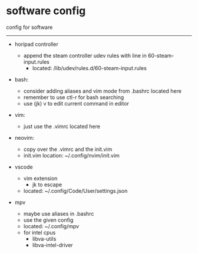# software config
config for software 

---

- horipad controller
    - append the steam controller udev rules with line in 60-steam-input.rules
        - located: /lib/udev/rules.d/60-steam-input.rules 

- bash:
  - consider adding aliases and vim mode from .bashrc located here
  - remember to use ctl-r for bash searching
  - use (jk) v to edit current command in editor

- vim:
    - just use the .vimrc located here

- neovim:
    - copy over the .vimrc and the init.vim
    - init.vim location: ~/.config/nvim/init.vim

- vscode
    - vim extension
        - jk to escape 
    - located: ~/.config/Code/User/settings.json

- mpv
    - maybe use aliases in .bashrc
    - use the given config
    - located: ~/.config/mpv
    - for intel cpus
        - libva-utils
        - libva-intel-driver

